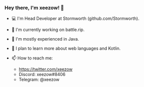 ### Hey there, I'm xeezow! 👋

- 💻 I'm Head Developer at Stormworth (github.com/Stormworth).
- 🔭 I'm currently working on battle.rip.
- 🌱 I'm mostly experienced in Java.
- 🤔 I plan to learn more about web languages and Kotlin.
- 📫 How to reach me:

  - https://twitter.com/xeezow
  - Discord: xeezow#8406
  - Telegram: @xeezow
